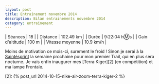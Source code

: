 ```yaml
---
layout: post
title: Entrainement novembre 2014
description: Bilan entrainements novembre 2014
category: entrainement
---
```


| Séances          | 18             |
| Distance         | 102.49 km      |
| Durée            | 9:22:04 h:m:s  |
| Gain d'altitude  | 100 m          |
| Vitesse moyenne  | 10.9 km/h      |

Moins de motivation ce mois-ci, surement le froid ! Sinon je serai à la
[Saintésprint][1] la semaine prochaine pour mon premier Trail, qui en plus
sera nocturne. Je vais enfin inaugurer mes [Terra Kiger][2] (en compétition)
et ma lampe Frontale.

[1]: http://www.saintelyon.com/levenement/parcours/#21km
[2]: {% post_url 2014-10-15-nike-air-zoom-terra-kiger-2 %}
